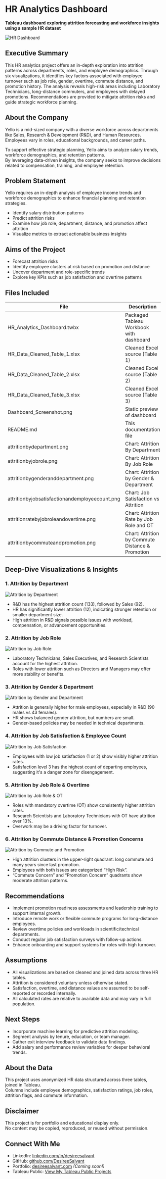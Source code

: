 # HR Analytics Dashboard

**Tableau dashboard exploring attrition forecasting and workforce insights using a sample HR dataset**

![HR Dashboard](Dashboard_Screenshot.png)

## **Executive Summary**

This HR analytics project offers an in-depth exploration into attrition patterns across departments, roles, and employee demographics. Through six visualizations, it identifies key factors associated with employee turnover such as job role, gender, overtime, commute distance, and promotion history. The analysis reveals high-risk areas including Laboratory Technicians, long-distance commuters, and employees with delayed promotions. Recommendations are provided to mitigate attrition risks and guide strategic workforce planning.

## **About the Company**

Yello is a mid-sized company with a diverse workforce across departments like Sales, Research & Development (R&D), and Human Resources.  
Employees vary in roles, educational backgrounds, and career paths.

To support effective strategic planning, Yello aims to analyze salary trends, workforce demographics, and retention patterns.  
By leveraging data-driven insights, the company seeks to improve decisions related to compensation, training, and employee retention.

## **Problem Statement**

Yello requires an in-depth analysis of employee income trends and workforce demographics to enhance financial planning and retention strategies.

- Identify salary distribution patterns
- Predict attrition risks
- Examine how job role, department, distance, and promotion affect attrition
- Visualize metrics to extract actionable business insights

## **Aims of the Project**

- Forecast attrition risks
- Identify employee clusters at risk based on promotion and distance
- Uncover department and role-specific trends
- Explore key KPIs such as job satisfaction and overtime patterns

## **Files Included**

| File                               | Description                                         |
|------------------------------------|-----------------------------------------------------|
| HR_Analytics_Dashboard.twbx        | Packaged Tableau Workbook with dashboard            |
| HR_Data_Cleaned_Table_1.xlsx       | Cleaned Excel source (Table 1)                      |
| HR_Data_Cleaned_Table_2.xlsx       | Cleaned Excel source (Table 2)                      |
| HR_Data_Cleaned_Table_3.xlsx       | Cleaned Excel source (Table 3)                      |
| Dashboard_Screenshot.png           | Static preview of dashboard                         |
| README.md                          | This documentation file                             |
| attritionbydepartment.png          | Chart: Attrition By Department                      |
| attritionbyjobrole.png             | Chart: Attrition By Job Role                        |
| attritionbygenderanddepartment.png| Chart: Attrition by Gender & Department             |
| attritionbyjobsatisfactionandemployeecount.png | Chart: Job Satisfaction vs Attrition     |
| attritionratebyjobroleandovertime.png | Chart: Attrition Rate by Job Role and OT       |
| attritionbycommuteandpromotion.png | Chart: Attrition by Commute Distance & Promotion    |

## **Deep-Dive Visualizations & Insights**

### **1. Attrition by Department**
![Attrition by Department](attritionbydepartment.png)

- R&D has the highest attrition count (133), followed by Sales (92).  
- HR has significantly lower attrition (12), indicating stronger retention or smaller department size.  
- High attrition in R&D signals possible issues with workload, compensation, or advancement opportunities.

### **2. Attrition by Job Role**
![Attrition by Job Role](attritionbyjobrole.png)

- Laboratory Technicians, Sales Executives, and Research Scientists account for the highest attrition.  
- Roles with lower attrition such as Directors and Managers may offer more stability or benefits.

### **3. Attrition by Gender & Department**
![Attrition by Gender and Department](attritionbygenderanddepartment.png)

- Attrition is generally higher for male employees, especially in R&D (90 males vs 43 females).  
- HR shows balanced gender attrition, but numbers are small.  
- Gender-based policies may be needed in technical departments.

### **4. Attrition by Job Satisfaction & Employee Count**
![Attrition by Job Satisfaction](attritionbyjobsatisfactionandemployeecount.png)

- Employees with low job satisfaction (1 or 2) show visibly higher attrition rates.  
- Satisfaction level 3 has the highest count of departing employees, suggesting it's a danger zone for disengagement.

### **5. Attrition by Job Role & Overtime**
![Attrition by Job Role & OT](attritionratebyjobroleandovertime.png)

- Roles with mandatory overtime (OT) show consistently higher attrition rates.  
- Research Scientists and Laboratory Technicians with OT have attrition over 13%.  
- Overwork may be a driving factor for turnover.

### **6. Attrition by Commute Distance & Promotion Concerns**
![Attrition by Commute and Promotion](attritionbycommuteandpromotion.png)

- High attrition clusters in the upper-right quadrant: long commute and many years since last promotion.  
- Employees with both issues are categorized “High Risk”.  
- “Commute Concern” and “Promotion Concern” quadrants show moderate attrition patterns.

## **Recommendations**

- Implement promotion readiness assessments and leadership training to support internal growth.
- Introduce remote work or flexible commute programs for long-distance employees.
- Review overtime policies and workloads in scientific/technical departments.
- Conduct regular job satisfaction surveys with follow-up actions.
- Enhance onboarding and support systems for roles with high turnover.

## **Assumptions**

- All visualizations are based on cleaned and joined data across three HR tables.
- Attrition is considered voluntary unless otherwise stated.
- Satisfaction, overtime, and distance values are assumed to be self-reported or recorded internally.
- All calculated rates are relative to available data and may vary in full population.

## **Next Steps**

- Incorporate machine learning for predictive attrition modeling.
- Segment analysis by tenure, education, or team manager.
- Gather exit interview feedback to validate data findings.
- Add salary and performance review variables for deeper behavioral trends.

## **About the Data**

This project uses anonymized HR data structured across three tables, joined in Tableau.  
Columns include employee demographics, satisfaction ratings, job roles, attrition flags, and commute information.

## **Disclaimer**

This project is for portfolio and educational display only.  
No content may be copied, reproduced, or reused without permission.

## **Connect With Me**

- LinkedIn: [linkedin.com/in/desireesalvant](https://linkedin.com/in/desireesalvant)
- GitHub: [github.com/DesireeSalvant](https://github.com/DesireeSalvant)
- Portfolio: [desireesalvant.com](https://desireesalvant.com) *(Coming soon!)*
- Tableau Public: [View My Tableau Public Projects](https://public.tableau.com/app/profile/desireesalvant)

